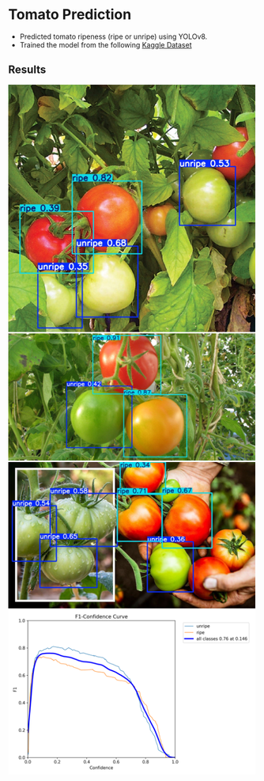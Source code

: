 # Tomato Prediction
* Predicted tomato ripeness (ripe or unripe) using YOLOv8.
* Trained the model from the following [Kaggle Dataset](https://www.kaggle.com/datasets/sumn2u/riped-and-unriped-tomato-dataset)

## Results
<img src="test_result/riped_tomato_18.jpeg" alt="test1" width="500"/>
<img src="test_result/riped_tomato_61.jpeg" alt="test2" width="500"/>
<img src="test_result/riped_tomato_81.jpeg" alt="test3" width="500"/>
<img src="runs/train/tomato/F1_curve.png" alt="F1_curve" width="500"/>